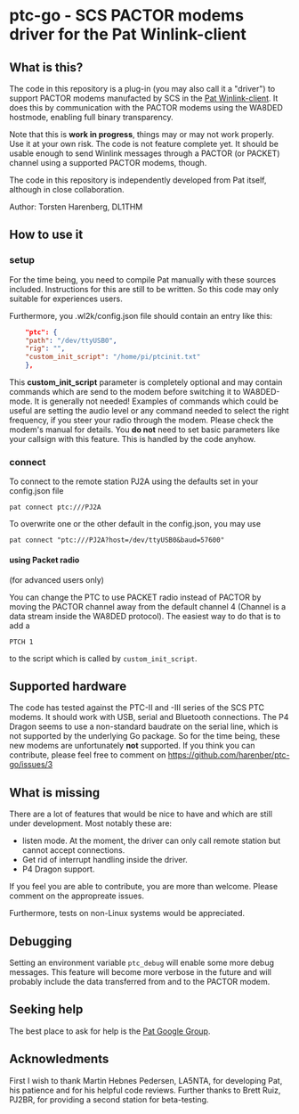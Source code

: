 # ptc-go - SCS PACTOR modems driver for the Pat Winlink-client

## What is this?

The code in this repository is a plug-in (you may also call it a
"driver") to support PACTOR modems manufacted by SCS in the
[Pat Winlink-client](http://getpat.io/). It does this by communication
with the PACTOR modems using the WA8DED hostmode, enabling full binary transparency.

Note that this is **work in progress**, things may or may not work
properly. Use it at your own risk. The code is not feature complete yet. It should
be usable enough to send Winlink messages through a PACTOR (or PACKET)
channel using a supported PACTOR modems, though.

The code in this repository is independently developed from Pat
itself, although in close collaboration.

Author: Torsten Harenberg, DL1THM

## How to use it

### setup

For the time being, you need to compile Pat manually with these
sources included. Instructions for this are still to be written. So
this code may only suitable for experiences users.

Furthermore, you .wl2k/config.json file should contain an entry like this:

```json
	"ptc": {
	"path": "/dev/ttyUSB0",
	"rig": "",
	"custom_init_script": "/home/pi/ptcinit.txt"
	},
```

This __custom_init_script__ parameter is completely optional and may
contain commands which are send to the modem before switching it to
WA8DED-mode. It is generally not needed! Examples of commands which
could be useful are setting the audio level or any command needed to
select the right frequency, if you steer your radio through the
modem. Please check the modem's manual for details. You **do not**
need to set basic parameters like your callsign with this
feature. This is handled by the code anyhow.

### connect

To connect to the remote station PJ2A using the defaults set in your
config.json file

```
pat connect ptc:///PJ2A
```

To overwrite one or the other default in the config.json, you may use

```
pat connect "ptc:///PJ2A?host=/dev/ttyUSB0&baud=57600"
```

#### using Packet radio

(for advanced users only)

You can change the PTC to use PACKET radio instead of PACTOR by moving
the PACTOR channel away from the default channel 4 (Channel is a data
stream inside the WA8DED protocol). The easiest way to do that is to
add a

```
PTCH 1
```

to the script which is called by `custom_init_script`. 

## Supported hardware

The code has tested against the PTC-II and -III series of the SCS PTC
modems. It should work with USB, serial and Bluetooth connections. The
P4 Dragon seems to use a non-standard baudrate on the serial line,
which is not supported by the underlying Go package. So for the time
being, these new modems are unfortunately **not** supported. If you
think you can contribute, please feel free to comment on https://github.com/harenber/ptc-go/issues/3

## What is missing

There are a lot of features that would be nice to have and which are
still under development. Most notably these are:

* listen mode. At the moment, the driver can only call remote station
but cannot accept connections. 
* Get rid of interrupt handling inside the driver.
* P4 Dragon support.

If you feel you are able to contribute, you are more than
welcome. Please comment on the appropreate issues.

Furthermore, tests on non-Linux systems would be appreciated.

## Debugging

Setting an environment variable `ptc_debug` will enable some more
debug messages. This feature will become more verbose in the future
and will probably include the data transferred from and to the PACTOR modem.

## Seeking help

The best place to ask for help is the
[Pat Google Group](https://groups.google.com/forum/#!forum/pat-users).

## Acknowledments

First I wish to thank Martin Hebnes Pedersen, LA5NTA, for developing
Pat, his patience and for his helpful code reviews. Further thanks to
Brett Ruiz, PJ2BR, for providing a second station for beta-testing.
